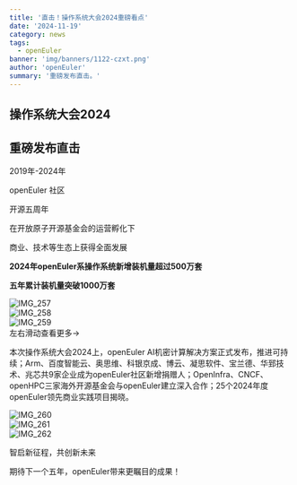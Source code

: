 ```yaml
---
title: '直击！操作系统大会2024重磅看点'
date: '2024-11-19'
category: news
tags:
  - openEuler
banner: 'img/banners/1122-czxt.png'
author: 'openEuler'
summary: '重磅发布直击。'
---
```





操作系统大会2024
-----
重磅发布直击
-----


2019年-2024年

openEuler 社区

开源五周年

在开放原子开源基金会的运营孵化下

商业、技术等生态上获得全面发展

**2024年openEuler系操作系统新增装机量超过500万套**

**五年累计装机量突破1000万套**

![IMG\_257](./media/image2.jpeg)
\
![IMG\_258](./media/image3.jpeg)
\
![IMG\_259](./media/image4.jpeg)
\
左右滑动查看更多→

本次操作系统大会2024上，openEuler
AI机密计算解决方案正式发布，推进可持续；Arm、百度智能云、奥思维、科银京成、博云、凝思软件、宝兰德、华郅技术、兆芯共9家企业成为openEuler社区新增捐赠人；OpenInfra、CNCF、openHPC三家海外开源基金会与openEuler建立深入合作；25个2024年度openEuler领先商业实践项目揭晓。

![IMG\_260](./media/image5.png)
\
![IMG\_261](./media/image6.png)
\
![IMG\_262](./media/image7.png)



智启新征程，共创新未来

期待下一个五年，openEuler带来更瞩目的成果！
